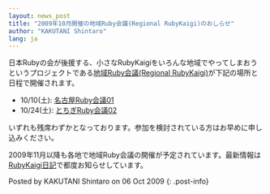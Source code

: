 ```yaml
---
layout: news_post
title: "2009年10月開催の地域Ruby会議(Regional RubyKaigi)のおしらせ"
author: "KAKUTANI Shintaro"
lang: ja
---
```


日本Rubyの会が後援する、小さなRubyKaigiをいろんな地域でやってしまおうというプロジェクトである[地域Ruby会議(Regional
RubyKaigi)][1]が下記の場所と日程で開催されます。

* 10/10(土): [名古屋Ruby会議01][2]
* 10/24(土): [とちぎRuby会議02][3]

いずれも残席わずかとなっております。参加を検討されている方はお早めに申し込みください。

2009年11月以降も各地で地域Ruby会議の開催が予定されています。最新情報は[RubyKaigi日記][4]で都度お知らせしています。

Posted by KAKUTANI Shintaro on 06 Oct 2009
{: .post-info}



[1]: http://regional.rubykaigi.org/ 
[2]: http://regional.rubykaigi.org/nagoya01 
[3]: http://regional.rubykaigi.org/tochigi02 
[4]: http://rubykaigi.tdiary.net/ 
